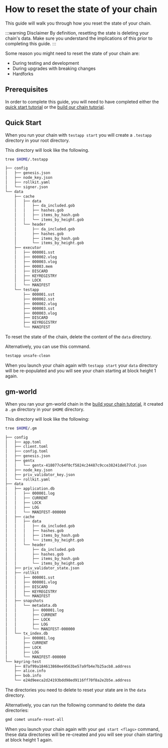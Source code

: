 # How to reset the state of your chain

This guide will walk you through how you reset the state of your chain.

:::warning Disclaimer
By definition, resetting the state is deleting your chain's data. Make sure you understand the implications of this prior to completing this guide.
:::

Some reason you might need to reset the state of your chain are:

* During testing and development
* During upgrades with breaking changes
* Hardforks

## Prerequisites

In order to complete this guide, you will need to have completed either the [quick start tutorial](/guides/quick-start.md) or the [build our chain tutorial](/guides/gm-world.md).

## Quick Start

When you run your chain with `testapp start` you will create a `.testapp` directory in your root directory.

This directory will look like the following.

```bash
tree $HOME/.testapp

├── config
│   ├── genesis.json
│   ├── node_key.json
│   ├── rollkit.yaml
│   └── signer.json
└── data
    ├── cache
    │   ├── data
    │   │   ├── da_included.gob
    │   │   ├── hashes.gob
    │   │   ├── items_by_hash.gob
    │   │   └── items_by_height.gob
    │   └── header
    │       ├── da_included.gob
    │       ├── hashes.gob
    │       ├── items_by_hash.gob
    │       └── items_by_height.gob
    ├── executor
    │   ├── 000001.sst
    │   ├── 000002.vlog
    │   ├── 000003.vlog
    │   ├── 00003.mem
    │   ├── DISCARD
    │   ├── KEYREGISTRY
    │   ├── LOCK
    │   └── MANIFEST
    └── testapp
        ├── 000001.sst
        ├── 000002.sst
        ├── 000002.vlog
        ├── 000003.sst
        ├── 000003.vlog
        ├── DISCARD
        ├── KEYREGISTRY
        └── MANIFEST
```

To reset the state of the chain, delete the content of the `data` directory.

Alternatively, you can use this command.

```bash
testapp unsafe-clean
```

When you launch your chain again with `testapp start` your `data` directory will be re-populated and you will see your chain starting at block height 1 again.

## gm-world

When you ran your gm-world chain in the [build your chain tutorial](/guides/gm-world.md), it created a `.gm` directory in your `$HOME` directory.

This directory will look like the following:

```bash
tree $HOME/.gm

├── config
│   ├── app.toml
│   ├── client.toml
│   ├── config.toml
│   ├── genesis.json
│   ├── gentx
│   │   └── gentx-418077c64f0cf5824c24487c9cce38241de677cd.json
│   ├── node_key.json
│   ├── priv_validator_key.json
│   └── rollkit.yaml
├── data
│   ├── application.db
│   │   ├── 000001.log
│   │   ├── CURRENT
│   │   ├── LOCK
│   │   ├── LOG
│   │   └── MANIFEST-000000
│   ├── cache
│   │   ├── data
│   │   │   ├── da_included.gob
│   │   │   ├── hashes.gob
│   │   │   ├── items_by_hash.gob
│   │   │   └── items_by_height.gob
│   │   └── header
│   │       ├── da_included.gob
│   │       ├── hashes.gob
│   │       ├── items_by_hash.gob
│   │       └── items_by_height.gob
│   ├── priv_validator_state.json
│   ├── rollkit
│   │   ├── 000001.sst
│   │   ├── 000001.vlog
│   │   ├── DISCARD
│   │   ├── KEYREGISTRY
│   │   └── MANIFEST
│   ├── snapshots
│   │   └── metadata.db
│   │       ├── 000001.log
│   │       ├── CURRENT
│   │       ├── LOCK
│   │       ├── LOG
│   │       └── MANIFEST-000000
│   └── tx_index.db
│       ├── 000001.log
│       ├── CURRENT
│       ├── LOCK
│       ├── LOG
│       └── MANIFEST-000000
└── keyring-test
    ├── 87af99a184613860ee9563be57a9fb4e7b25acb8.address
    ├── alice.info
    ├── bob.info
    └── e24d9eeca2d24193bdd98ed9116ff70f8a2e2b5e.address
```

The directories you need to delete to reset your state are in the `data` directory.

Alternatively, you can run the following command to delete the data directories:

```bash
gmd comet unsafe-reset-all
```

When you launch your chain again with your `gmd start <flags>` command, these data directories will be re-created and you will see your chain starting at block height 1 again.
